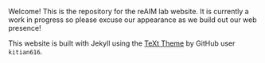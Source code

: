 Welcome! This is the repository for the reAIM lab website. It is currently a work in progress so please excuse our appearance as we build out our web presence!

This website is built with Jekyll using the [TeXt Theme](https://github.com/kitian616/jekyll-TeXt-theme) by GitHub user `kitian616`.

